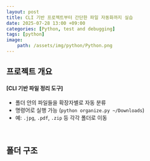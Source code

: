 ```yaml
---
layout: post
title: CLI 기반 프로젝트부터 간단한 파일 자동화까지 실습
date: 2025-07-28 13:00 +09:00
categories: [Python, test and debugging]
tags: [python]
image:
    path: /assets/img/python/Python.png
---
```


## 프로젝트 개요

#### [CLI 기반 파일 정리 도구]

- 폴더 안의 파일들을 확장자별로 자동 분류
- 명령어로 실행 가능 (`python organize.py ~/Downloads`)
- 예: `.jpg`, `.pdf`, `.zip` 등 각각 폴더로 이동

<br>

## 폴더 구조